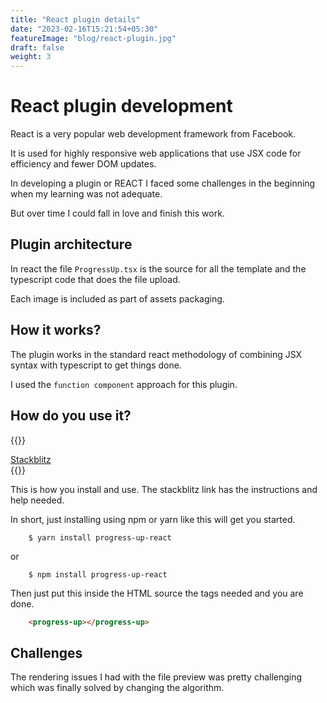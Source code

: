 ```yaml
---
title: "React plugin details"
date: "2023-02-16T15:21:54+05:30"
featureImage: "blog/react-plugin.jpg"
draft: false
weight: 3
---
```


# React plugin development

React is a very popular web development framework from Facebook.

It is used for highly responsive web applications that use JSX code for
efficiency and fewer DOM updates.

In developing a plugin or REACT I faced some challenges in the beginning
when my learning was not adequate.

But over time I could fall in love and finish this work.

## Plugin architecture

In react the file `ProgressUp.tsx` is the source for all the template
and the typescript code that does the file upload.

Each image is included as part of assets packaging.

## How it works?

The plugin works in the standard react methodology of combining JSX
syntax with typescript to get things done.

I used the `function component` approach for this plugin.

## How do you use it?

{{<rawhtml>}}
<div class="flex justify-center">
<a href="https://react-ts-iscadj.stackblitz.io" class="bg-blue-200 rounded shadow-md text-black px-4 py-3 no-underline">Stackblitz </a>
</div>
{{</rawhtml>}}


This is how you install and use.
The stackblitz link has the instructions and help needed.

In short, just installing using npm or yarn like this will get you
started.

```shell
	$ yarn install progress-up-react
```

or

```shell
	$ npm install progress-up-react
```

Then just put this inside the HTML source the tags needed and you are
done.

```html
	<progress-up></progress-up>
```


## Challenges

The rendering issues I had with the file preview was pretty challenging
which was finally solved by changing the algorithm.
